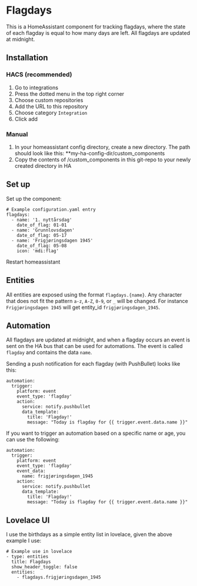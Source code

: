 # Flagdays
This is a HomeAssistant component for tracking flagdays, where the state of each flagday is equal to how many days are left. All flagdays are updated at midnight.

## Installation

### HACS (recommended)
1. Go to integrations
2. Press the dotted menu in the top right corner
3. Choose custom repositories
4. Add the URL to this repository
5. Choose category `Integration`
6. Click add

### Manual
1. In your homeassistant config directory, create a new directory. The path should look like this: **my-ha-config-dir/custom_components
2. Copy the contents of /custom_components in this git-repo to your newly created directory in HA

## Set up
Set up the component:
~~~~
# Example configuration.yaml entry
flagdays:
  - name: '1. nyttårsdag'
    date_of_flag: 01-01
  - name: 'Grunnlovsdagen'
    date_of_flag: 05-17
  - name: 'Frigjøringsdagen 1945'
    date_of_flag: 05-08
    icon: 'mdi:flag'
~~~~
Restart homeassistant

## Entities
All entities are exposed using the format `flagdays.{name}`. Any character that does not fit the pattern `a-z`, `A-Z`, `0-9`, or `_` will be changed. For instance `Frigjøringsdagen 1945` will get entity_id `frigjøringsdagen_1945`.

## Automation
All flagdays are updated at midnight, and when a flagday occurs an event is sent on the HA bus that can be used for automations. The event is called `flagday` and contains the data `name`.

Sending a push notification for each flagday (with PushBullet) looks like this:
~~~
automation:
  trigger:
    platform: event
    event_type: 'flagday'
    action:
      service: notify.pushbullet
      data_template:
        title: 'Flagday!'
        message: "Today is flagday for {{ trigger.event.data.name }}"
~~~

If you want to trigger an automation based on a specific name or age, you can use the following:
~~~
automation:
  trigger:
    platform: event
    event_type: 'flagday'
    event_data:
      name: frigjøringsdagen_1945
    action:
      service: notify.pushbullet
      data_template:
        title: 'Flagday!'
        message: "Today is flagday for {{ trigger.event.data.name }}"
~~~

## Lovelace UI
I use the birthdays as a simple entity list in lovelace, given the above example I use:
~~~
# Example use in lovelace
- type: entities
  title: Flagdays
  show_header_toggle: false
  entities:
    - flagdays.frigjøringsdagen_1945
~~~
